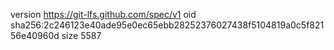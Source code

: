 version https://git-lfs.github.com/spec/v1
oid sha256:2c246123e40ade95e0ec65ebb28252376027438f5104819a0c5f82156e40960d
size 5587
